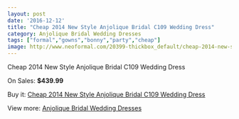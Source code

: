 ```yaml
---
layout: post
date: '2016-12-12'
title: "Cheap 2014 New Style Anjolique Bridal C109 Wedding Dress"
category: Anjolique Bridal Wedding Dresses
tags: ["formal","gowns","bonny","party","cheap"]
image: http://www.neoformal.com/20399-thickbox_default/cheap-2014-new-style-anjolique-bridal-c109-wedding-dress.jpg
---
```

Cheap 2014 New Style Anjolique Bridal C109 Wedding Dress

On Sales: **$439.99**
<a href="https://www.neoformal.com/en/anjolique-bridal-wedding-dresses-2014/6501-cheap-2014-new-style-anjolique-bridal-c109-wedding-dress.html"><amp-img layout="responsive" width="600" height="600" src="//www.neoformal.com/20399-thickbox_default/cheap-2014-new-style-anjolique-bridal-c109-wedding-dress.jpg" alt="Cheap 2014 New Style Anjolique Bridal C109 Wedding Dress 0" /></a>
<a href="https://www.neoformal.com/en/anjolique-bridal-wedding-dresses-2014/6501-cheap-2014-new-style-anjolique-bridal-c109-wedding-dress.html"><amp-img layout="responsive" width="600" height="600" src="//www.neoformal.com/20400-thickbox_default/cheap-2014-new-style-anjolique-bridal-c109-wedding-dress.jpg" alt="Cheap 2014 New Style Anjolique Bridal C109 Wedding Dress 1" /></a>

Buy it: [Cheap 2014 New Style Anjolique Bridal C109 Wedding Dress](https://www.neoformal.com/en/anjolique-bridal-wedding-dresses-2014/6501-cheap-2014-new-style-anjolique-bridal-c109-wedding-dress.html "Cheap 2014 New Style Anjolique Bridal C109 Wedding Dress")

View more: [Anjolique Bridal Wedding Dresses](https://www.neoformal.com/en/85-anjolique-bridal-wedding-dresses-2014 "Anjolique Bridal Wedding Dresses")